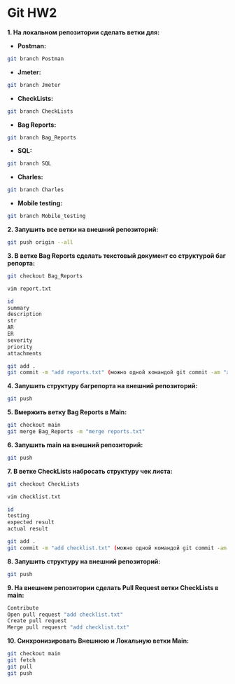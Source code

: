 # Git HW2

**1. На локальном репозитории сделать ветки для:**
- **Postman:**
```bash
git branch Postman
```
- **Jmeter:**
```bash
git branch Jmeter
```
- **CheckLists:**
```bash
git branch CheckLists
```
- **Bag Reports:**
```bash
git branch Bag_Reports
```
- **SQL:**
```bash
git branch SQL
```
- **Charles:**
```bash
git branch Charles
```
- **Mobile testing:**
```bash
git branch Mobile_testing
```
**2. Запушить все ветки на внешний репозиторий:** 
```bash
git push origin --all
```
**3. В ветке Bag Reports сделать текстовый документ со структурой баг репорта:**
```bash
git checkout Bag_Reports

vim report.txt

id
summary
description
str
AR
ER
severity
priority
attachments

git add .
git commit -m "add reports.txt" (можно одной командой git commit -am "add reports.txt")
```
**4. Запушить структуру багрепорта на внешний репозиторий:** 
```bash
git push
```
**5. Вмержить ветку Bag Reports в Main:**   
```bash
git checkout main
git merge Bag_Reports -m "merge reports.txt"
```					    
**6. Запушить main на внешний репозиторий:** 
```bash
git push
```
**7. В ветке CheckLists набросать структуру чек листа:**  
```bash
git checkout CheckLists

vim checklist.txt

id
testing
expected result
actual result

git add .
git commit -m "add checklist.txt" (можно одной командой git commit -am "add checklist.txt")
```
**8. Запушить структуру на внешний репозиторий:** 
```bash
git push
```
**9. На внешнем репозитории сделать Pull Request ветки CheckLists в main:**  
```bash
Contribute
Open pull request "add checklist.txt"
Create pull request
Merge pull requesrt "add checklist.txt"
```
**10. Синхронизировать Внешнюю и Локальную ветки Main:**  
```bash
git checkout main
git fetch
git pull
git push
```
